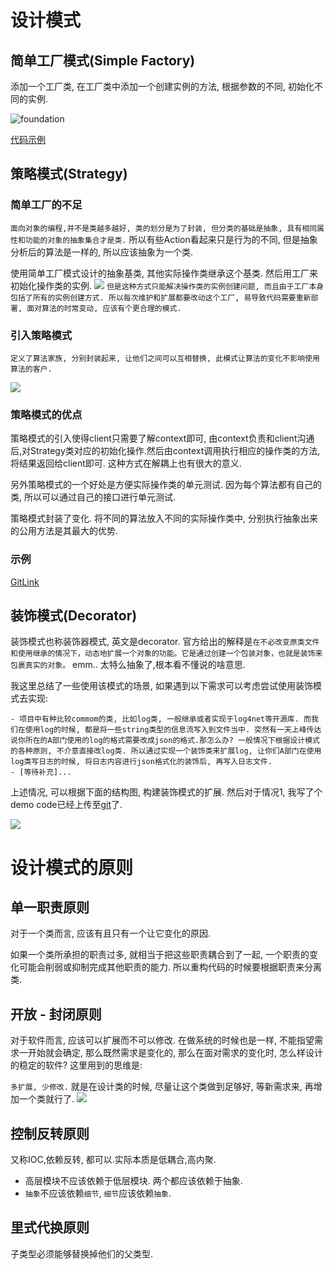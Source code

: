 # 设计模式

## 简单工厂模式(Simple Factory)

添加一个工厂类, 在工厂类中添加一个创建实例的方法, 根据参数的不同, 初始化不同的实例.

![foundation](https://img2018.cnblogs.com/blog/1216080/201903/1216080-20190328141424899-1242404801.png)

[代码示例](https://github.com/itdennis/DennisDemos/tree/master/Design_Patterns_Demos/SimpleFactory)

## 策略模式(Strategy)

### 简单工厂的不足

`面向对象的编程,并不是类越多越好, 类的划分是为了封装, 但分类的基础是抽象, 具有相同属性和功能的对象的抽象集合才是类.` 所以有些Action看起来只是行为的不同, 但是抽象分析后的算法是一样的, 所以应该抽象为一个类.

使用简单工厂模式设计的抽象基类, 其他实际操作类继承这个基类. 然后用工厂来初始化操作类的实例.
![](https://img2018.cnblogs.com/blog/1216080/201903/1216080-20190328142855139-1466137488.png)
`但是这种方式只能解决操作类的实例创建问题, 而且由于工厂本身包括了所有的实例创建方式. 所以每次维护和扩展都要改动这个工厂, 易导致代码需要重新部署, 面对算法的时常变动, 应该有个更合理的模式.`

### 引入策略模式

`定义了算法家族, 分别封装起来, 让他们之间可以互相替换, 此模式让算法的变化不影响使用算法的客户.`

![](https://img2018.cnblogs.com/blog/1216080/201903/1216080-20190328144108112-84527345.png)

### 策略模式的优点

策略模式的引入使得client只需要了解context即可, 由context负责和client沟通后,对Strategy类对应的初始化操作.然后由context调用执行相应的操作类的方法, 将结果返回给client即可. 这种方式在解耦上也有很大的意义.

另外策略模式的一个好处是方便实际操作类的单元测试. 因为每个算法都有自己的类, 所以可以通过自己的接口进行单元测试.

策略模式封装了变化. 将不同的算法放入不同的实际操作类中, 分别执行抽象出来的公用方法是其最大的优势.

### 示例

[GitLink](https://github.com/itdennis/DennisDemos/tree/master/StrategyDemos)

## 装饰模式(Decorator)

装饰模式也称装饰器模式, 英文是decorator. 官方给出的解释是`在不必改变原类文件和使用继承的情况下，动态地扩展一个对象的功能。它是通过创建一个包装对象，也就是装饰来包裹真实的对象。`
emm.. 太特么抽象了,根本看不懂说的啥意思.

我这里总结了一些使用该模式的场景, 如果遇到以下需求可以考虑尝试使用装饰模式去实现:

    - 项目中有种比较commom的类, 比如log类, 一般继承或者实现于log4net等开源库. 而我们在使用log的时候, 都是将一些string类型的信息流写入到文件当中. 突然有一天上峰传达说你所在的A部门使用的log的格式需要改成json的格式.那怎么办? 一般情况下根据设计模式的各种原则, 不介意直接改log类. 所以通过实现一个装饰类来扩展log, 让你们A部门在使用log类写日志的时候, 将日志内容进行json格式化的装饰后, 再写入日志文件.
    - [等待补充]...

上述情况, 可以根据下面的结构图, 构建装饰模式的扩展.
然后对于情况1, 我写了个demo code已经上传至[git](https://github.com/itdennis/DennisDemos/tree/master/Decorator_1)了.

![](https://img2018.cnblogs.com/blog/1216080/201903/1216080-20190328230536629-1456132203.png)

# 设计模式的原则

## 单一职责原则

对于一个类而言, 应该有且只有一个让它变化的原因.

如果一个类所承担的职责过多, 就相当于把这些职责耦合到了一起, 一个职责的变化可能会削弱或抑制完成其他职责的能力. 所以重构代码的时候要根据职责来分离类.

## 开放 - 封闭原则

对于软件而言, 应该可以扩展而不可以修改. 在做系统的时候也是一样, 不能指望需求一开始就会确定, 那么既然需求是变化的, 那么在面对需求的变化时, 怎么样设计的稳定的软件? 这里用到的思维是:

`多扩展, 少修改.` 就是在设计类的时候, 尽量让这个类做到足够好, 等新需求来, 再增加一个类就行了.
![](https://img2018.cnblogs.com/blog/1216080/201903/1216080-20190328155004020-802739827.png)

## 控制反转原则

又称IOC,依赖反转, 都可以.实际本质是低耦合,高内聚.

- 高层模块不应该依赖于低层模块. 两个都应该依赖于抽象.
- `抽象`不应该依赖`细节`, `细节`应该依赖`抽象`.

## 里式代换原则

子类型必须能够替换掉他们的父类型.
